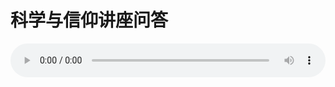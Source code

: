 # 科学与信仰讲座问答

<audio style="width: 100%;" preload="false" controls controlslist="nodownload"><source src="//file.simai.life/audio/mp3/old/18480.mp3" type="audio/mpeg">Your browser does not support the audio element.</audio>



